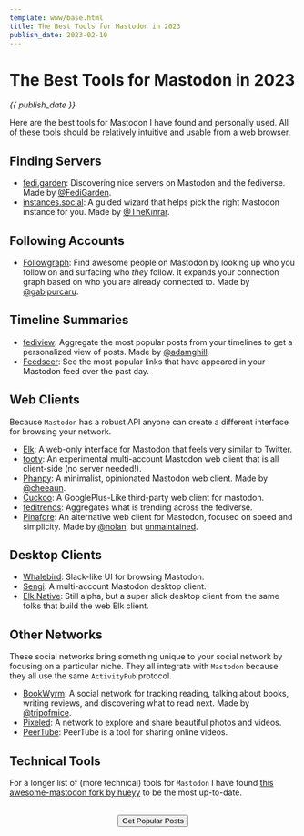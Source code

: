 ```yaml
---
template: www/base.html
title: The Best Tools for Mastodon in 2023
publish_date: 2023-02-10
---
```


# The Best Tools for Mastodon in 2023
*{{ publish_date }}*

Here are the best tools for Mastodon I have found and personally used. All of these tools should be relatively intuitive and usable from a web browser.

## Finding Servers

- [fedi.garden](https://fedi.garden/): Discovering nice servers on Mastodon and the fediverse. Made by [@FediGarden](https://social.growyourown.services/@FediGarden).
- [instances.social](https://instances.social/): A guided wizard that helps pick the right Mastodon instance for you. Made by [@TheKinrar](https://mastodon.xyz/@TheKinrar).

## Following Accounts

- [Followgraph](https://followgraph.vercel.app): Find awesome people on Mastodon by looking up who you follow on and surfacing who *they* follow. It expands your connection graph based on who you are already connected to. Made by [@gabipurcaru](https://mastodon.online/@gabipurcaru).

## Timeline Summaries

- [fediview](https://fediview.com): Aggregate the most popular posts from your timelines to get a personalized view of posts. Made by [@adamghill](https://indieweb.social/@adamghill/).
- [Feedseer](https://news.feedseer.com/): See the most popular links that have appeared in your Mastodon feed over the past day.

## Web Clients

Because `Mastodon` has a robust API anyone can create a different interface for browsing your network.

- [Elk](https://elk.zone): A web-only interface for Mastodon that feels very similar to Twitter.
- [tooty](https://n1k0.github.io/tooty/): An experimental multi-account Mastodon web client that is all client-side (no server needed!).
- [Phanpy](https://phanpy.social): A minimalist, opinionated Mastodon web client. Made by [@cheeaun](https://mastodon.social/@cheeaun).
- [Cuckoo](https://www.cuckoo.social/): A GooglePlus-Like third-party web client for mastodon.
- [feditrends](https://feditrends.com/): Aggregates what is trending across the fediverse.
- [Pinafore](https://pinafore.social): An alternative web client for Mastodon, focused on speed and simplicity. Made by [@nolan](https://toot.cafe/@nolan), but [unmaintained](https://nolanlawson.com/2023/01/09/retiring-pinafore/).

## Desktop Clients

- [Whalebird](https://whalebird.social): Slack-like UI for browsing Mastodon.
- [Sengi](https://nicolasconstant.github.io/sengi/): A multi-account Mastodon desktop client.
- [Elk Native](https://github.com/elk-zone/elk-native/releases): Still alpha, but a super slick desktop client from the same folks that build the web Elk client.

## Other Networks

These social networks bring something unique to your social network by focusing on a particular niche. They all integrate with `Mastodon` because they all use the same `ActivityPub` protocol.

- [BookWyrm](https://joinbookwyrm.com): A social network for tracking reading, talking about books, writing reviews, and discovering what to read next. Made by [@tripofmice](https://friend.camp/@tripofmice).
- [Pixeled](https://pixelfed.org): A network to explore and share beautiful photos and videos.
- [PeerTube](https://joinpeertube.org): PeerTube is a tool for sharing online videos.

## Technical Tools

For a longer list of (more technical) tools for `Mastodon` I have found [this awesome-mastodon fork by hueyy](https://github.com/hueyy/awesome-mastodon) to be the most up-to-date.

<br />
<center>
<a href="/">
    <button>Get Popular Posts</button>
</a>
</center>